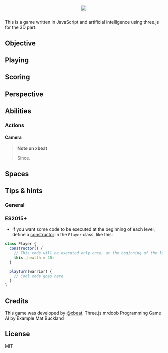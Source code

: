 # <p align="center"><a href="https://xbe.at"><img src="https://xbe.at/img/LogoBeat.svg"></a></p>

This is a game written in JavaScript and artificial intelligence using three.js for the 3D part.

## Objective

## Playing

## Scoring

## Perspective

## Abilities

### Actions

#### Camera

> **Note on xbeat**

> Since.

## Spaces


## Tips & hints

### General

### ES2015+

* If you want some code to be executed at the beginning of each level, define a [constructor](https://developer.mozilla.org/en-US/docs/Web/JavaScript/Reference/Classes/constructor) in the `Player` class, like this:

```javascript
class Player {
  constructor() {
    // This code will be executed only once, at the beginning of the level
    this._health = 20;
  }

  playTurn(warrior) {
    // Cool code goes here
  }
}
```

## Credits

This game was developed by [@xbeat](https://github.com/xbeat).
Three.js mrdoob
Programming Game AI by Example Mat Buckland

## License

MIT
